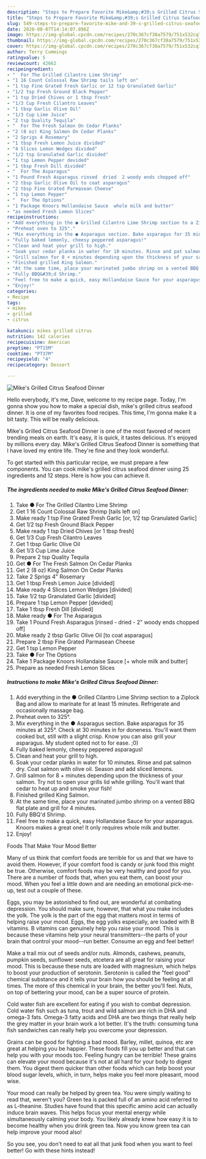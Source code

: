 ```yaml
---
description: "Steps to Prepare Favorite Mike&amp;#39;s Grilled Citrus Seafood Dinner"
title: "Steps to Prepare Favorite Mike&amp;#39;s Grilled Citrus Seafood Dinner"
slug: 549-steps-to-prepare-favorite-mike-and-39-s-grilled-citrus-seafood-dinner
date: 2020-08-07T14:14:07.896Z
image: https://img-global.cpcdn.com/recipes/270c367cf38a7579/751x532cq70/mikes-grilled-citrus-seafood-dinner-recipe-main-photo.jpg
thumbnail: https://img-global.cpcdn.com/recipes/270c367cf38a7579/751x532cq70/mikes-grilled-citrus-seafood-dinner-recipe-main-photo.jpg
cover: https://img-global.cpcdn.com/recipes/270c367cf38a7579/751x532cq70/mikes-grilled-citrus-seafood-dinner-recipe-main-photo.jpg
author: Terry Cummings
ratingvalue: 5
reviewcount: 42662
recipeingredient:
- "  For The Grilled Cilantro Lime Shrimp"
- "1 16 Count Colossal Raw Shrimp tails left on"
- "1 tsp Fine Grated Fresh Garlic or 12 tsp Granulated Garlic"
- "1/2 tsp Fresh Ground Black Pepper"
- "1 tsp Dried Chives or 1 tbsp fresh"
- "1/3 Cup Fresh Cilantro Leaves"
- "1 tbsp Garlic Olive Oil"
- "1/3 Cup Lime Juice"
- "2 tsp Quality Tequila"
- "  For The Fresh Salmon On Cedar Planks"
- "2 (8 oz) King Salmon On Cedar Planks"
- "2 Sprigs 4 Rosemary"
- "1 tbsp Fresh Lemon Juice divided"
- "4 Slices Lemon Wedges divided"
- "1/2 tsp Granulated Garlic divided"
- "1 tsp Lemon Pepper devided"
- "1 tbsp Fresh Dill divided"
- "  For The Asparagus"
- "1 Pound Fresh Asparagus rinsed  dried  2 woody ends chopped off"
- "2 tbsp Garlic Olive Oil to coat asparagus"
- "2 tbsp Fine Grated Parmasean Cheese"
- "1 tsp Lemon Pepper"
- "  For The Options"
- "1 Package Knoors Hollandaise Sauce  whole milk and butter"
- "as needed Fresh Lemon Slices"
recipeinstructions:
- "Add everything in the ● Grilled Cilantro Lime Shrimp section to a Ziplock Bag and allow to marinate for at least 15 minutes. Refrigerate and occasionally massage bag."
- "Preheat oven to 325°."
- "Mix everything in the ● Asparagus section. Bake asparagus for 35 minutes at 325°. Check at 30 minutes in for doneness. You&#39;ll want them cooked but, still with a slight crisp. Know you can also grill your asparagus. My student opted not to for ease. ;0)"
- "Fully baked lemonly, cheesy peppered asparagus!"
- "Clean and heat your grill to high."
- "Soak your cedar planks in water for 10 minutes. Rinse and pat salmon dry. Coat salmon with olive oil. Season and add sliced lemons."
- "Grill salmon for 8 + minutes depending upon the thickness of your salmon. Try not to open your grills lid while grilling. You&#39;ll want that cedar to heat up and smoke your fish!"
- "Finished grilled King Salmon."
- "At the same time, place your marinated jumbo shrimp on a vented BBQ flat plate and grill for 4 minutes."
- "Fully BBQ&#39;d Shrimp."
- "Feel free to make a quick, easy Hollandaise Sauce for your asparagus. Knoors makes a great one! It only requires whole milk and butter."
- "Enjoy!"
categories:
- Recipe
tags:
- mikes
- grilled
- citrus

katakunci: mikes grilled citrus 
nutrition: 142 calories
recipecuisine: American
preptime: "PT15M"
cooktime: "PT37M"
recipeyield: "4"
recipecategory: Dessert

---
```



![Mike&#39;s Grilled Citrus Seafood Dinner](https://img-global.cpcdn.com/recipes/270c367cf38a7579/751x532cq70/mikes-grilled-citrus-seafood-dinner-recipe-main-photo.jpg)

Hello everybody, it's me, Dave, welcome to my recipe page. Today, I'm gonna show you how to make a special dish, mike&#39;s grilled citrus seafood dinner. It is one of my favorites food recipes. This time, I'm gonna make it a bit tasty. This will be really delicious.

Mike&#39;s Grilled Citrus Seafood Dinner is one of the most favored of recent trending meals on earth. It's easy, it is quick, it tastes delicious. It's enjoyed by millions every day. Mike&#39;s Grilled Citrus Seafood Dinner is something that I have loved my entire life. They're fine and they look wonderful.




To get started with this particular recipe, we must prepare a few components. You can cook mike&#39;s grilled citrus seafood dinner using 25 ingredients and 12 steps. Here is how you can achieve it.

<!--inarticleads1-->

##### The ingredients needed to make Mike&#39;s Grilled Citrus Seafood Dinner:

1. Take  ● For The Grilled Cilantro Lime Shrimp
1. Get 1 16 Count Colossal Raw Shrimp [tails left on]
1. Make ready 1 tsp Fine Grated Fresh Garlic [or, 1/2 tsp Granulated Garlic]
1. Get 1/2 tsp Fresh Ground Black Pepper
1. Make ready 1 tsp Dried Chives [or 1 tbsp fresh]
1. Get 1/3 Cup Fresh Cilantro Leaves
1. Get 1 tbsp Garlic Olive Oil
1. Get 1/3 Cup Lime Juice
1. Prepare 2 tsp Quality Tequila
1. Get  ● For The Fresh Salmon On Cedar Planks
1. Get 2 (8 oz) King Salmon On Cedar Planks
1. Take 2 Sprigs 4&#34; Rosemary
1. Get 1 tbsp Fresh Lemon Juice [divided]
1. Make ready 4 Slices Lemon Wedges [divided]
1. Take 1/2 tsp Granulated Garlic [divided]
1. Prepare 1 tsp Lemon Pepper [devided]
1. Take 1 tbsp Fresh Dill [divided]
1. Make ready  ● For The Asparagus
1. Take 1 Pound Fresh Asparagus [rinsed - dried - 2&#34; woody ends chopped off]
1. Make ready 2 tbsp Garlic Olive Oil [to coat asparagus]
1. Prepare 2 tbsp Fine Grated Parmasean Cheese
1. Get 1 tsp Lemon Pepper
1. Take  ● For The Options
1. Take 1 Package Knoors Hollandaise Sauce [+ whole milk and butter]
1. Prepare as needed Fresh Lemon Slices




<!--inarticleads2-->

##### Instructions to make Mike&#39;s Grilled Citrus Seafood Dinner:

1. Add everything in the ● Grilled Cilantro Lime Shrimp section to a Ziplock Bag and allow to marinate for at least 15 minutes. Refrigerate and occasionally massage bag.
1. Preheat oven to 325°.
1. Mix everything in the ● Asparagus section. Bake asparagus for 35 minutes at 325°. Check at 30 minutes in for doneness. You&#39;ll want them cooked but, still with a slight crisp. Know you can also grill your asparagus. My student opted not to for ease. ;0)
1. Fully baked lemonly, cheesy peppered asparagus!
1. Clean and heat your grill to high.
1. Soak your cedar planks in water for 10 minutes. Rinse and pat salmon dry. Coat salmon with olive oil. Season and add sliced lemons.
1. Grill salmon for 8 + minutes depending upon the thickness of your salmon. Try not to open your grills lid while grilling. You&#39;ll want that cedar to heat up and smoke your fish!
1. Finished grilled King Salmon.
1. At the same time, place your marinated jumbo shrimp on a vented BBQ flat plate and grill for 4 minutes.
1. Fully BBQ&#39;d Shrimp.
1. Feel free to make a quick, easy Hollandaise Sauce for your asparagus. Knoors makes a great one! It only requires whole milk and butter.
1. Enjoy!




Foods That Make Your Mood Better


Many of us think that comfort foods are terrible for us and that we have to avoid them. However, if your comfort food is candy or junk food this might be true. Otherwise, comfort foods may be very healthy and good for you. There are a number of foods that, when you eat them, can boost your mood. When you feel a little down and are needing an emotional pick-me-up, test out a couple of these.

Eggs, you may be astonished to find out, are wonderful at combating depression. You should make sure, however, that what you make includes the yolk. The yolk is the part of the egg that matters most in terms of helping raise your mood. Eggs, the egg yolks especially, are loaded with B vitamins. B vitamins can genuinely help you raise your mood. This is because these vitamins help your neural transmitters--the parts of your brain that control your mood--run better. Consume an egg and feel better!

Make a trail mix out of seeds and/or nuts. Almonds, cashews, peanuts, pumpkin seeds, sunflower seeds, etcetera are all great for raising your mood. This is because these nuts are loaded with magnesium, which helps to boost your production of serotonin. Serotonin is called the "feel good" chemical substance and it tells your brain how you should be feeling at all times. The more of this chemical in your brain, the better you'll feel. Nuts, on top of bettering your mood, can be a super source of protein.

Cold water fish are excellent for eating if you wish to combat depression. Cold water fish such as tuna, trout and wild salmon are rich in DHA and omega-3 fats. Omega-3 fatty acids and DHA are two things that really help the grey matter in your brain work a lot better. It's the truth: consuming tuna fish sandwiches can really help you overcome your depression. 

Grains can be good for fighting a bad mood. Barley, millet, quinoa, etc are great at helping you be happier. These foods fill you up better and that can help you with your moods too. Feeling hungry can be terrible! These grains can elevate your mood because it's not at all hard for your body to digest them. You digest them quicker than other foods which can help boost your blood sugar levels, which, in turn, helps make you feel more pleasant, mood wise.

Your mood can really be helped by green tea. You were simply waiting to read that, weren't you? Green tea is packed full of an amino acid referred to as L-theanine. Studies have found that this specific amino acid can actually induce brain waves. This helps focus your mental energy while simultaneously calming your body. You likely already knew how easy it is to become healthy when you drink green tea. Now you know green tea can help improve your mood also!

So you see, you don't need to eat all that junk food when you want to feel better! Go  with  these hints  instead!

